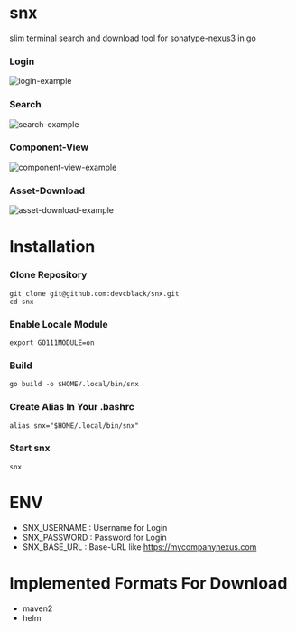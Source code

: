 # snx
slim terminal search and download tool for sonatype-nexus3 in go

### Login
![login-example](https://github.com/devcblack/snx/assets/94953425/8e57df3c-ade6-4c31-af33-7554759f72a5)

### Search
![search-example](https://github.com/devcblack/snx/assets/94953425/5e0f2411-ef98-4c82-b44b-a8f87e838205)

### Component-View
![component-view-example](https://github.com/devcblack/snx/assets/94953425/d808d8b8-8a0f-46a4-9461-f570d510705a)

### Asset-Download
![asset-download-example](https://github.com/devcblack/snx/assets/94953425/a3cb3ef4-3529-4a5a-be1a-d9af9afd1858)


# Installation
### Clone Repository
```
git clone git@github.com:devcblack/snx.git
cd snx
```
### Enable Locale Module
```
export GO111MODULE=on
```
### Build
```
go build -o $HOME/.local/bin/snx
```
### Create Alias In Your .bashrc
```
alias snx="$HOME/.local/bin/snx"
```
### Start snx
```
snx
```


# ENV
* SNX_USERNAME : Username for Login
* SNX_PASSWORD : Password for Login
* SNX_BASE_URL : Base-URL like https://mycompanynexus.com


# Implemented Formats For Download
* maven2
* helm
